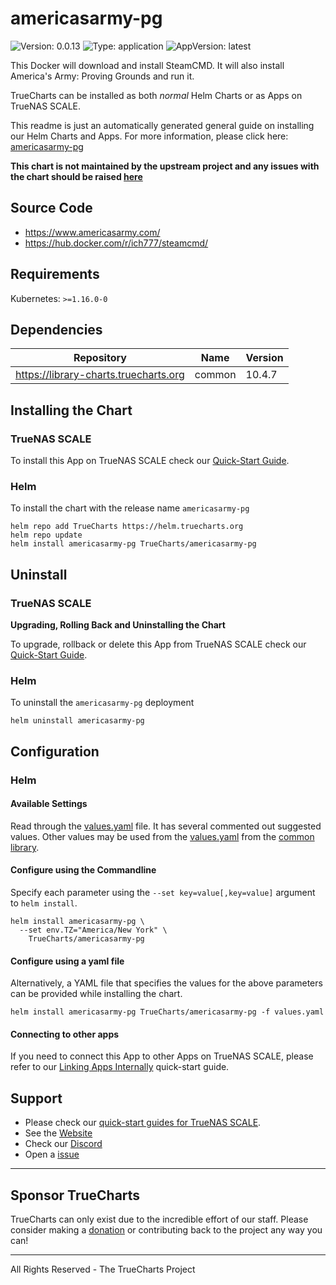# americasarmy-pg

![Version: 0.0.13](https://img.shields.io/badge/Version-0.0.13-informational?style=flat-square) ![Type: application](https://img.shields.io/badge/Type-application-informational?style=flat-square) ![AppVersion: latest](https://img.shields.io/badge/AppVersion-latest-informational?style=flat-square)

This Docker will download and install SteamCMD. It will also install America's Army: Proving Grounds and run it.

TrueCharts can be installed as both *normal* Helm Charts or as Apps on TrueNAS SCALE.

This readme is just an automatically generated general guide on installing our Helm Charts and Apps.
For more information, please click here: [americasarmy-pg](https://truecharts.org/docs/charts/stable/americasarmy-pg)

**This chart is not maintained by the upstream project and any issues with the chart should be raised [here](https://github.com/truecharts/charts/issues/new/choose)**

## Source Code

* <https://www.americasarmy.com/>
* <https://hub.docker.com/r/ich777/steamcmd/>

## Requirements

Kubernetes: `>=1.16.0-0`

## Dependencies

| Repository | Name | Version |
|------------|------|---------|
| https://library-charts.truecharts.org | common | 10.4.7 |

## Installing the Chart

### TrueNAS SCALE

To install this App on TrueNAS SCALE check our [Quick-Start Guide](https://truecharts.org/docs/manual/Quick-Start%20Guides/02-Installing-an-App/).

### Helm

To install the chart with the release name `americasarmy-pg`

```console
helm repo add TrueCharts https://helm.truecharts.org
helm repo update
helm install americasarmy-pg TrueCharts/americasarmy-pg
```

## Uninstall

### TrueNAS SCALE

**Upgrading, Rolling Back and Uninstalling the Chart**

To upgrade, rollback or delete this App from TrueNAS SCALE check our [Quick-Start Guide](https://truecharts.org/docs/manual/Quick-Start%20Guides/04-Upgrade-rollback-delete-an-App/).

### Helm

To uninstall the `americasarmy-pg` deployment

```console
helm uninstall americasarmy-pg
```

## Configuration

### Helm

#### Available Settings

Read through the [values.yaml](./values.yaml) file. It has several commented out suggested values.
Other values may be used from the [values.yaml](https://github.com/truecharts/library-charts/tree/main/charts/stable/common/values.yaml) from the [common library](https://github.com/k8s-at-home/library-charts/tree/main/charts/stable/common).

#### Configure using the Commandline

Specify each parameter using the `--set key=value[,key=value]` argument to `helm install`.

```console
helm install americasarmy-pg \
  --set env.TZ="America/New York" \
    TrueCharts/americasarmy-pg
```

#### Configure using a yaml file

Alternatively, a YAML file that specifies the values for the above parameters can be provided while installing the chart.

```console
helm install americasarmy-pg TrueCharts/americasarmy-pg -f values.yaml
```

#### Connecting to other apps

If you need to connect this App to other Apps on TrueNAS SCALE, please refer to our [Linking Apps Internally](https://truecharts.org/docs/manual/Quick-Start%20Guides/06-linking-apps/) quick-start guide.

## Support

- Please check our [quick-start guides for TrueNAS SCALE](https://truecharts.org/docs/manual/SCALE%20Apps/Quick-Start%20Guides/Important-MUST-READ).
- See the [Website](https://truecharts.org)
- Check our [Discord](https://discord.gg/tVsPTHWTtr)
- Open a [issue](https://github.com/truecharts/apps/issues/new/choose)

---

## Sponsor TrueCharts

TrueCharts can only exist due to the incredible effort of our staff.
Please consider making a [donation](https://truecharts.org/docs/about/sponsor) or contributing back to the project any way you can!

---

All Rights Reserved - The TrueCharts Project
